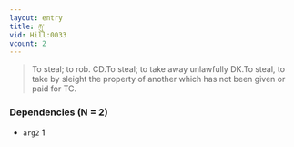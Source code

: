 ```yaml
---
layout: entry
title: རྐུ་
vid: Hill:0033
vcount: 2
---
```

> To steal; to rob\. CD\.To steal; to take away unlawfully DK\.To steal, to take by sleight the property of another which has not been given or paid for TC\.


### Dependencies (N = 2)
* `arg2` 1

